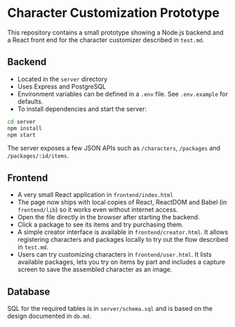 # Character Customization Prototype

This repository contains a small prototype showing a Node.js backend and a React front end for the character customizer described in `test.md`.

## Backend

* Located in the `server` directory
* Uses Express and PostgreSQL
* Environment variables can be defined in a `.env` file. See `.env.example` for defaults.
* To install dependencies and start the server:

```bash
cd server
npm install
npm start
```

The server exposes a few JSON APIs such as `/characters`, `/packages` and `/packages/:id/items`.

## Frontend

* A very small React application in `frontend/index.html`
* The page now ships with local copies of React, ReactDOM and Babel (in `frontend/lib`)
  so it works even without internet access.
* Open the file directly in the browser after starting the backend.
* Click a package to see its items and try purchasing them.
* A simple creator interface is available in `frontend/creator.html`. It allows
  registering characters and packages locally to try out the flow described in
  `test.md`.
* Users can try customizing characters in `frontend/user.html`. It lists
  available packages, lets you try on items by part and includes a capture
  screen to save the assembled character as an image.

## Database

SQL for the required tables is in `server/schema.sql` and is based on the design documented in `db.md`.
